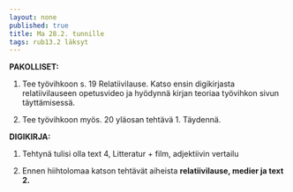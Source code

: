 ```yaml
---
layout: none
published: true
title: Ma 28.2. tunnille
tags: rub13.2 läksyt
---
```

**PAKOLLISET:**

1. Tee työvihkoon s. 19 Relatiivilause. Katso ensin digikirjasta relatiivilauseen opetusvideo ja hyödynnä kirjan teoriaa työvihkon sivun täyttämisessä. 

2. Tee työvihkoon myös. 20 yläosan tehtävä 1. Täydennä.

**DIGIKIRJA:**

1. Tehtynä tulisi olla text 4, Litteratur + film, adjektiivin vertailu

2. Ennen hiihtolomaa katson tehtävät aiheista **relatiivilause, medier ja text 2.**
